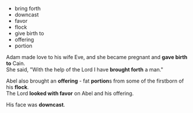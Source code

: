 + bring forth
+ downcast
+ favor
+ flock
+ give birth to
+ offering
+ portion

Adam made love to his wife Eve, and she became pregnant and **gave birth to** Cain.  
She said, "With the help of the Lord I have **brought forth** a man."

Abel also brought an **offering** - fat **portion**s from some of the firstborn of his **flock**.  
The Lord **looked with favor** on Abel and his offering.

His face was **downcast**.
